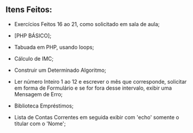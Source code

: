 ## Itens Feitos:

* Exercícios Feitos 16 ao 21, como solicitado em sala de aula;

* [PHP BÁSICO];

* Tabuada em PHP, usando loops;

* Cálculo de IMC;

* Construir um Determinado Algoritmo;

* Ler número Inteiro 1 ao 12 e escrever o mês que corresponde, solicitar em forma de Formulário e se for fora desse intervalo, exibir uma Mensagem de Erro;

* Biblioteca Empréstimos;

* Lista de Contas Correntes em seguida exibir com 'echo' somente o titular com o 'Nome';

